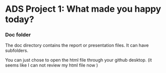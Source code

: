 # ADS Project 1: What made you happy today?
### Doc folder

The doc directory contains the report or presentation files. It can have subfolders. 

You can just chose to open the html file through your github desktop.
(it seems like I can not review my html file now )
